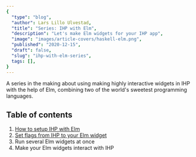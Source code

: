 ```yaml
---
{
  "type": "blog",
  "author": Lars Lillo Ulvestad,
  "title": "Series: IHP with Elm",
  "description": "Let's make Elm widgets for your IHP app",
  "image": "images/article-covers/haskell-elm.png",
  "published": "2020-12-15",
  "draft": false,
  "slug": "ihp-with-elm-series",
  tags: [],
}
---
```


A series in the making about using making highly interactive widgets in IHP with the help of Elm, combining two of the world's sweetest programming languages.

## Table of contents

1. [How to setup IHP with Elm](blog/ihp-with-elm)
2. [Set flags from IHP to your Elm widget](blog/passing-flags-from-ihp-to-elm)
3. Run several Elm widgets at once
4. Make your Elm widgets interact with IHP

